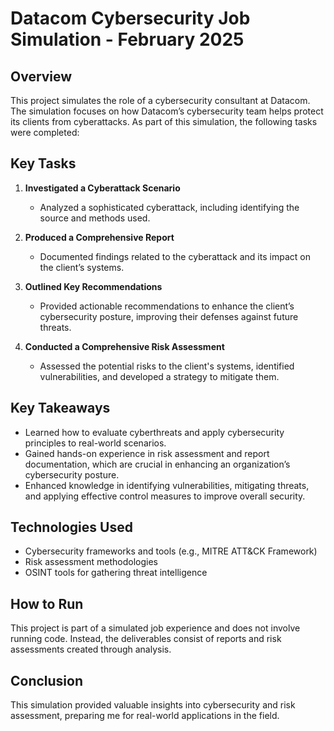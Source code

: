 # Datacom Cybersecurity Job Simulation - February 2025

## Overview

This project simulates the role of a cybersecurity consultant at Datacom. The simulation focuses on how Datacom’s cybersecurity team helps protect its clients from cyberattacks. As part of this simulation, the following tasks were completed:

## Key Tasks

1. **Investigated a Cyberattack Scenario**  
   - Analyzed a sophisticated cyberattack, including identifying the source and methods used.

2. **Produced a Comprehensive Report**  
   - Documented findings related to the cyberattack and its impact on the client’s systems.
   
3. **Outlined Key Recommendations**  
   - Provided actionable recommendations to enhance the client’s cybersecurity posture, improving their defenses against future threats.

4. **Conducted a Comprehensive Risk Assessment**  
   - Assessed the potential risks to the client's systems, identified vulnerabilities, and developed a strategy to mitigate them.

## Key Takeaways

- Learned how to evaluate cyberthreats and apply cybersecurity principles to real-world scenarios.
- Gained hands-on experience in risk assessment and report documentation, which are crucial in enhancing an organization’s cybersecurity posture.
- Enhanced knowledge in identifying vulnerabilities, mitigating threats, and applying effective control measures to improve overall security.

## Technologies Used

- Cybersecurity frameworks and tools (e.g., MITRE ATT&CK Framework)
- Risk assessment methodologies
- OSINT tools for gathering threat intelligence

## How to Run

This project is part of a simulated job experience and does not involve running code. Instead, the deliverables consist of reports and risk assessments created through analysis.

## Conclusion

This simulation provided valuable insights into cybersecurity and risk assessment, preparing me for real-world applications in the field.



